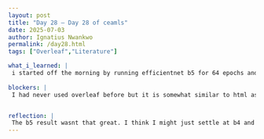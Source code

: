 ```yaml
---
layout: post
title: "Day 28 – Day 28 of ceamls"
date: 2025-07-03
author: Ignatius Nwankwo
permalink: /day28.html
tags: ["Overleaf","Literature"]

what_i_learned: |
 i started off the morning by running efficientnet b5 for 64 epochs and batch size 32. Later that morning, our grad mentor popped in and explained mentioned that we will be having a writing workshop tomorrow and to prepare to write our literature review. So, after lunch, I practiced writing using overleaf, which was fun. I also learned to browse templates, as well as embed email links and line spacing.
 
blockers: |
 I had never used overleaf before but it is somewhat similar to html as well as the markdown language we use to write our blog posts.


reflection: |
 The b5 result wasnt that great. I think I might just settle at b4 and put my main focus on writing.  Overall, today was a quiet day, however, I'm looking forward to the literature session tomorrow. I'm excited to continue practicing overleaf.
---
```

